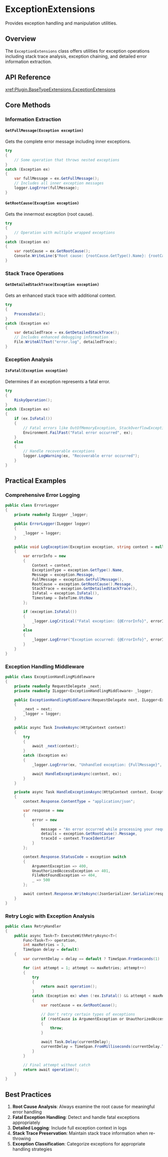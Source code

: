 # ExceptionExtensions

Provides exception handling and manipulation utilities.

## Overview

The `ExceptionExtensions` class offers utilities for exception operations including stack trace analysis, exception chaining, and detailed error information extraction.

## API Reference

<xref:Plugin.BaseTypeExtensions.ExceptionExtensions>

## Core Methods

### Information Extraction

#### `GetFullMessage(Exception exception)`
Gets the complete error message including inner exceptions.

```csharp
try
{
    // Some operation that throws nested exceptions
}
catch (Exception ex)
{
    var fullMessage = ex.GetFullMessage();
    // Includes all inner exception messages
    logger.LogError(fullMessage);
}
```

#### `GetRootCause(Exception exception)`
Gets the innermost exception (root cause).

```csharp
try
{
    // Operation with multiple wrapped exceptions
}
catch (Exception ex)
{
    var rootCause = ex.GetRootCause();
    Console.WriteLine($"Root cause: {rootCause.GetType().Name}: {rootCause.Message}");
}
```

### Stack Trace Operations

#### `GetDetailedStackTrace(Exception exception)`
Gets an enhanced stack trace with additional context.

```csharp
try
{
    ProcessData();
}
catch (Exception ex)
{
    var detailedTrace = ex.GetDetailedStackTrace();
    // Includes enhanced debugging information
    File.WriteAllText("error.log", detailedTrace);
}
```

### Exception Analysis

#### `IsFatal(Exception exception)`
Determines if an exception represents a fatal error.

```csharp
try
{
    RiskyOperation();
}
catch (Exception ex)
{
    if (ex.IsFatal())
    {
        // Fatal errors like OutOfMemoryException, StackOverflowException
        Environment.FailFast("Fatal error occurred", ex);
    }
    else
    {
        // Handle recoverable exceptions
        logger.LogWarning(ex, "Recoverable error occurred");
    }
}
```

## Practical Examples

### Comprehensive Error Logging

```csharp
public class ErrorLogger
{
    private readonly ILogger _logger;

    public ErrorLogger(ILogger logger)
    {
        _logger = logger;
    }

    public void LogException(Exception exception, string context = null)
    {
        var errorInfo = new
        {
            Context = context,
            ExceptionType = exception.GetType().Name,
            Message = exception.Message,
            FullMessage = exception.GetFullMessage(),
            RootCause = exception.GetRootCause().Message,
            StackTrace = exception.GetDetailedStackTrace(),
            IsFatal = exception.IsFatal(),
            Timestamp = DateTime.UtcNow
        };

        if (exception.IsFatal())
        {
            _logger.LogCritical("Fatal exception: {@ErrorInfo}", errorInfo);
        }
        else
        {
            _logger.LogError("Exception occurred: {@ErrorInfo}", errorInfo);
        }
    }
}
```

### Exception Handling Middleware

```csharp
public class ExceptionHandlingMiddleware
{
    private readonly RequestDelegate _next;
    private readonly ILogger<ExceptionHandlingMiddleware> _logger;

    public ExceptionHandlingMiddleware(RequestDelegate next, ILogger<ExceptionHandlingMiddleware> logger)
    {
        _next = next;
        _logger = logger;
    }

    public async Task InvokeAsync(HttpContext context)
    {
        try
        {
            await _next(context);
        }
        catch (Exception ex)
        {
            _logger.LogError(ex, "Unhandled exception: {FullMessage}", ex.GetFullMessage());

            await HandleExceptionAsync(context, ex);
        }
    }

    private async Task HandleExceptionAsync(HttpContext context, Exception exception)
    {
        context.Response.ContentType = "application/json";

        var response = new
        {
            error = new
            {
                message = "An error occurred while processing your request.",
                details = exception.GetRootCause().Message,
                traceId = context.TraceIdentifier
            }
        };

        context.Response.StatusCode = exception switch
        {
            ArgumentException => 400,
            UnauthorizedAccessException => 401,
            FileNotFoundException => 404,
            _ => 500
        };

        await context.Response.WriteAsync(JsonSerializer.Serialize(response));
    }
}
```

### Retry Logic with Exception Analysis

```csharp
public class RetryHandler
{
    public async Task<T> ExecuteWithRetryAsync<T>(
        Func<Task<T>> operation,
        int maxRetries = 3,
        TimeSpan delay = default)
    {
        var currentDelay = delay == default ? TimeSpan.FromSeconds(1) : delay;

        for (int attempt = 1; attempt <= maxRetries; attempt++)
        {
            try
            {
                return await operation();
            }
            catch (Exception ex) when (!ex.IsFatal() && attempt < maxRetries)
            {
                var rootCause = ex.GetRootCause();

                // Don't retry certain types of exceptions
                if (rootCause is ArgumentException or UnauthorizedAccessException)
                {
                    throw;
                }

                await Task.Delay(currentDelay);
                currentDelay = TimeSpan.FromMilliseconds(currentDelay.TotalMilliseconds * 2); // Exponential backoff
            }
        }

        // Final attempt without catch
        return await operation();
    }
}
```

## Best Practices

1. **Root Cause Analysis**: Always examine the root cause for meaningful error handling
2. **Fatal Exception Handling**: Detect and handle fatal exceptions appropriately
3. **Detailed Logging**: Include full exception context in logs
4. **Stack Trace Preservation**: Maintain stack trace information when re-throwing
5. **Exception Classification**: Categorize exceptions for appropriate handling strategies
